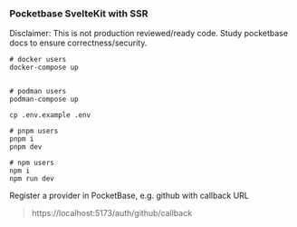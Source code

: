 ### Pocketbase SvelteKit with SSR

Disclaimer: This is not production reviewed/ready code. Study pocketbase docs to ensure correctness/security.

```
# docker users
docker-compose up


# podman users
podman-compose up

cp .env.example .env

# pnpm users
pnpm i
pnpm dev

# npm users
npm i
npm run dev
```

Register a provider in PocketBase, e.g. github with callback URL

> https://localhost:5173/auth/github/callback
